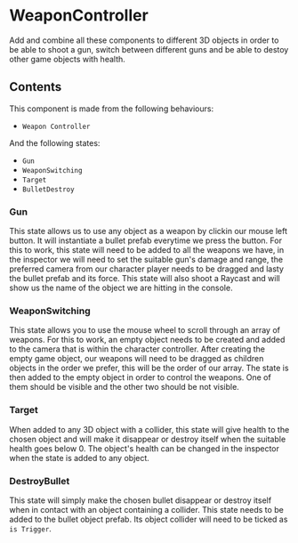 # WeaponController

Add and combine all these components to different 3D objects in order to be able to shoot a gun, switch between different guns and be able to destoy other game objects with health.

## Contents

This component is made from the following behaviours:
- `Weapon Controller`

And the following states:
- `Gun`
- `WeaponSwitching`
- `Target`
- `BulletDestroy`

### Gun

This state allows us to use any object as a weapon by clickin our mouse left button. It will instantiate a bullet prefab everytime we press the button. For this to work, this state will need to be added to all the weapons we have, in the inspector we will need to set the suitable gun's damage and range, the preferred camera from our character player needs to be dragged and lasty the bullet prefab and its force. This state will also shoot a Raycast and will show us the name of the object we are hitting in the console.

### WeaponSwitching

 This state allows you to use the mouse wheel to scroll through an array of weapons. For this to work, an empty object needs to be created and added to the camera that is within the character controller. After creating the empty game object, our weapons will need to be dragged as children objects in the order we prefer, this will be the order of our array. The state is then added to the empty object in order to control the weapons. One of them should be visible and the other two should be not visible.

### Target

When added to any 3D object with a collider, this state will give health to the chosen object and will make it disappear or destroy itself when the suitable health goes below 0. The object's health can be changed in the inspector when the state is added to any object.

### DestroyBullet

This state will simply make the chosen bullet disappear or destroy itself when in contact with an object containing a collider. This state needs to be added to the bullet object prefab. Its object collider will need to be ticked as `is Trigger`.

